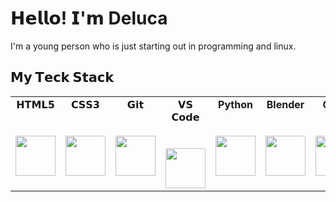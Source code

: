 # 𝗛𝗲𝗹𝗹𝗼! 𝗜'𝗺 Deluca

I'm a young person who is just starting out in programming and linux.

## 𝗠𝘆 𝗧𝗲𝗰𝗸 𝗦𝘁𝗮𝗰𝗸

<table>
  <tbody>
    <tr valign="top">
      <td width="25%" align="center">
        <span>𝗛𝗧𝗠𝗟𝟱</span><br><br><br>
        <img height="64px" src="https://cdn.svgporn.com/logos/html-5.svg">
      </td>
      <td width="25%" align="center">
        <span>𝗖𝗦𝗦𝟯</span><br><br><br>
        <img height="64px" src="https://cdn.svgporn.com/logos/css-3.svg">
      </td>
      <td width="25%" align="center">
        <span>𝗚𝗶𝘁</span><br><br><br>
        <img height="64px" src="https://cdn.svgporn.com/logos/git-icon.svg">
      </td>
      <td width="25%" align="center">
        <span>𝗩𝗦 𝗖𝗼𝗱𝗲</span><br><br><br>
        <img height="64px" src="https://cdn.svgporn.com/logos/visual-studio-code.svg">
      <td width="25%" align="center">
       <span><strong>Python</strong>
       </span><br><br><br>
      <img height="64px" src="https://cdn.svgporn.com/logos/python.svg">
      <td width="25%" align="center">
      <span><strong>Blender</strong>
      </span><br><br><br>
      <img height="64px" src="https://cdn.svgporn.com/logos/blender.svg">
      <td width="25%" align="center">
      <span><strong>Gimp</strong>
      </span><br><br><br>
      <img height="64px" src="https://external-content.duckduckgo.com/iu/?u=https%3A%2F%2Fupload.wikimedia.org%2Fwikipedia%2Fcommons%2Fthumb%2F4%2F45%2FThe_GIMP_icon_-_gnome.svg%2F1200px-The_GIMP_icon_-_gnome.svg.png&f=1&nofb=1">
      </td>
    </tr>
  </tbody>
</table>

